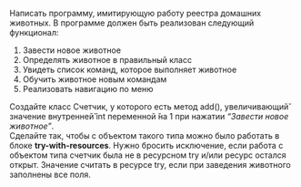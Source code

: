 
Написать программу, имитирующую работу реестра домашних животных.
В программе должен быть реализован следующий функционал:  

1. Завести новое животное
2. Определять животное в правильный класс
3. Увидеть список команд, которое выполняет животное
4. Обучить животное новым командам
5. Реализовать навигацию по меню

Создайте класс Счетчик, у которого есть метод add(), увеличивающий̆
значение внутренней̆ int переменной ̆на 1 при нажатии _“Завести новое
животное”_.  
Сделайте так, чтобы с объектом такого типа можно было работать в
блоке **try-with-resources**. Нужно бросить исключение, если работа с объектом
типа счетчик была не в ресурсном try и/или ресурс остался открыт. Значение
считать в ресурсе try, если при заведения животного заполнены все поля.
